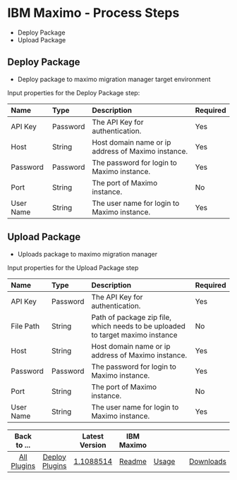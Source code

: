 # IBM Maximo - Process Steps


- Deploy Package
- Upload Package

## Deploy Package

- Deploy package to maximo migration manager target environment
  
Input properties for the Deploy Package step:

| Name |Type |Description |Required |
| :--- | :--- | :--- | :--- |
| API Key| Password| The API Key for authentication.| Yes |
| Host | String | Host domain name or ip address of Maximo instance. | Yes |
| Password | Password | The password for login to Maximo instance. | Yes |
| Port | String | The port of Maximo instance.  | No |
| User Name | String | The user name for login to Maximo instance. | Yes |

## Upload Package

- Uploads package to maximo migration manager

Input properties for the Upload Package step

| Name |Type |Description |Required |
| :--- | :--- | :--- | :--- |
| API Key | Password | The API Key for authentication. | Yes |
| File Path | String | Path of package zip file, which needs to be uploaded to target maximo instance | No |
| Host | String | Host domain name or ip address of Maximo instance. | Yes |
| Password | Password | The password for login to Maximo instance. | Yes |
| Port | String | The port of Maximo instance. | No |
| User Name | String | The user name for login to Maximo instance. | Yes  |

|Back to ...||Latest Version|IBM Maximo  ||||
| :---: | :---: | :---: | :---: | :---: | :---: | :---: |
|[All Plugins](../../index.md)|[Deploy Plugins](../README.md)|[1.1088514](https://github.com/UrbanCode/IBM-UCD-PLUGINS/raw/main/files/maximo/plugins-maximo-1.1088514.zip)|[Readme](README.md)|[Usage](usage.md)||[Downloads](downloads.md)|

